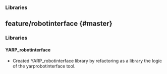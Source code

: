 
### Libraries

feature/robotinterface {#master}
-----------

### Libraries

#### YARP_robotinterface

* Created YARP_robotinterface library by refactoring as a library the logic of the yarprobotinterface tool.

